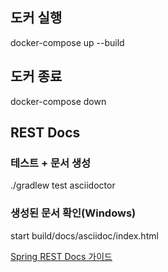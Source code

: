 ## 도커 실행

docker-compose up --build

## 도커 종료

docker-compose down

## REST Docs

### 테스트 + 문서 생성

./gradlew test asciidoctor

### 생성된 문서 확인(Windows)

start build/docs/asciidoc/index.html

[Spring REST Docs 가이드](https://www.notion.so/teamsparta/Spring-REST-Docs-28e2dc3ef5148035bed4fcfa34fbdc31)